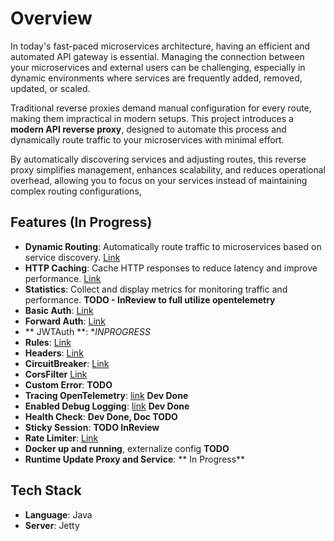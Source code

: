 # Overview

In today's fast-paced microservices architecture, having an efficient and automated API gateway is essential. Managing the connection between your microservices and external users can be challenging, especially in dynamic environments where services are frequently added, removed, updated, or scaled.

Traditional reverse proxies demand manual configuration for every route, making them impractical in modern setups. This project introduces a **modern API reverse proxy**, designed to automate this process and dynamically route traffic to your microservices with minimal effort.

By automatically discovering services and adjusting routes, this reverse proxy simplifies management, enhances scalability, and reduces operational overhead, allowing you to focus on your services instead of maintaining complex routing configurations,

## Features (In Progress)

- **Dynamic Routing**: Automatically route traffic to microservices based on service discovery. [Link](https://jetproxy.andywiranata.me/docs/routing/overview)
- **HTTP Caching**: Cache HTTP responses to reduce latency and improve performance. [Link](https://jetproxy.andywiranata.me/docs/middleware/cache)
- **Statistics**: Collect and display metrics for monitoring traffic and performance. **TODO - InReview to full utilize opentelemetry** 
- **Basic Auth**:  [Link](https://jetproxy.andywiranata.me/docs/middleware/basic-auth)
- **Forward Auth**: [Link](https://jetproxy.andywiranata.me/docs/middleware/forward-auth)
- ** JWTAuth **: **INPROGRESS*
- **Rules**: [Link](https://jetproxy.andywiranata.me/docs/middleware/rules)
- **Headers**: [Link](https://jetproxy.andywiranata.me/docs/middleware/headers)
- **CircuitBreaker**: [Link](https://jetproxy.andywiranata.me/docs/middleware/circuit-breaker)
- **CorsFilter** [Link](https://jetproxy.andywiranata.me/docs/middleware/cors)
- **Custom Error**: **TODO**
- **Tracing OpenTelemetry**: [link](https://jetproxy.andywiranata.me/docs/observability/metrics) **Dev Done**
- **Enabled Debug Logging**: [link](https://jetproxy.andywiranata.me/docs/observability/logs) **Dev Done**
- **Health Check**: **Dev Done, Doc TODO**
- **Sticky Session**: **TODO InReview**
- **Rate Limiter**: [Link](https://jetproxy.andywiranata.me/docs/middleware/rate-limiter)
- **Docker up and running**, externalize config **TODO**
- **Runtime Update Proxy and Service**: ** In Progress**

## Tech Stack

- **Language**: Java
- **Server**: Jetty
